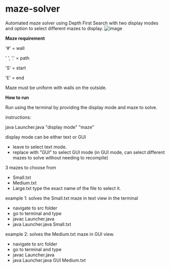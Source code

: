 # maze-solver
Automated maze solver using Depth First Search with two display modes and option to select different mazes to display.
![image](https://github.com/user-attachments/assets/12dab4da-3446-4230-93c8-f7c687b25332)

**Maze requirement**

'#' = wall

' ', '.' = path

'S' = start

'E' = end

Maze must be uniform with walls on the outside.


**How to run**

Run using the terminal by providing the display mode and maze to solve.


instructions:

java Launcher.java "display mode" "maze"

display mode can be either text or GUI
- leave to select text mode.
- replace with "GUI" to select GUI mode (in GUI mode, can select different mazes to solve without needing to recompile)
  
3 mazes to choose from
- Small.txt
- Medium.txt
- Large.txt
type the exact name of the file to select it.

example 1:
solves the Small.txt maze in text view in the terminal
- navigate to src folder
- go to terminal and type
- javac Launcher.java
- java Launcher.java Small.txt


example 2:
solves the Medium.txt maze in GUI view. 
- navigate to src folder
- go to terminal and type
- javac Launcher.java
- java Launcher.java GUI Medium.txt
    
